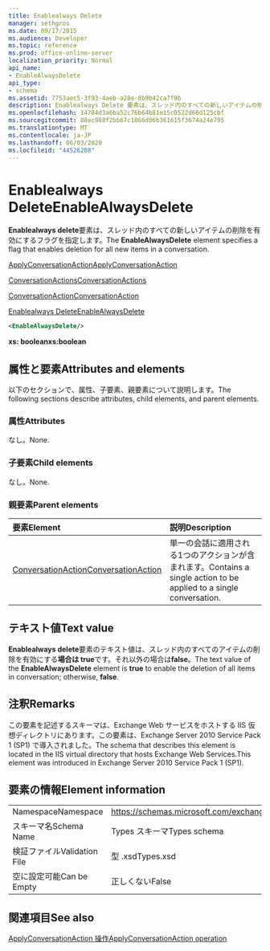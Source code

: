 ```yaml
---
title: Enablealways Delete
manager: sethgros
ms.date: 09/17/2015
ms.audience: Developer
ms.topic: reference
ms.prod: office-online-server
localization_priority: Normal
api_name:
- EnableAlwaysDelete
api_type:
- schema
ms.assetid: 7753aec5-3f93-4aeb-a28e-8b9b42ca7f9b
description: Enablealways Delete 要素は、スレッド内のすべての新しいアイテムの削除を有効にするフラグを指定します。
ms.openlocfilehash: 14784d3a6ba52c76b64b81e15c0522d66d125cbf
ms.sourcegitcommit: 88ec988f2bb67c1866d06b361615f3674a24e795
ms.translationtype: MT
ms.contentlocale: ja-JP
ms.lasthandoff: 06/03/2020
ms.locfileid: "44526208"
---
```

# <a name="enablealwaysdelete"></a><span data-ttu-id="b6355-103">Enablealways Delete</span><span class="sxs-lookup"><span data-stu-id="b6355-103">EnableAlwaysDelete</span></span>

<span data-ttu-id="b6355-104">**Enablealways delete**要素は、スレッド内のすべての新しいアイテムの削除を有効にするフラグを指定します。</span><span class="sxs-lookup"><span data-stu-id="b6355-104">The **EnableAlwaysDelete** element specifies a flag that enables deletion for all new items in a conversation.</span></span> 
  
[<span data-ttu-id="b6355-105">ApplyConversationAction</span><span class="sxs-lookup"><span data-stu-id="b6355-105">ApplyConversationAction</span></span>](applyconversationaction.md)
  
[<span data-ttu-id="b6355-106">ConversationActions</span><span class="sxs-lookup"><span data-stu-id="b6355-106">ConversationActions</span></span>](conversationactions.md)
  
[<span data-ttu-id="b6355-107">ConversationAction</span><span class="sxs-lookup"><span data-stu-id="b6355-107">ConversationAction</span></span>](conversationaction.md)
  
[<span data-ttu-id="b6355-108">Enablealways Delete</span><span class="sxs-lookup"><span data-stu-id="b6355-108">EnableAlwaysDelete</span></span>](enablealwaysdelete.md)
  
```XML
<EnableAlwaysDelete/>
```

 <span data-ttu-id="b6355-109">**xs: boolean**</span><span class="sxs-lookup"><span data-stu-id="b6355-109">**xs:boolean**</span></span>
## <a name="attributes-and-elements"></a><span data-ttu-id="b6355-110">属性と要素</span><span class="sxs-lookup"><span data-stu-id="b6355-110">Attributes and elements</span></span>

<span data-ttu-id="b6355-111">以下のセクションで、属性、子要素、親要素について説明します。</span><span class="sxs-lookup"><span data-stu-id="b6355-111">The following sections describe attributes, child elements, and parent elements.</span></span>
  
### <a name="attributes"></a><span data-ttu-id="b6355-112">属性</span><span class="sxs-lookup"><span data-stu-id="b6355-112">Attributes</span></span>

<span data-ttu-id="b6355-113">なし。</span><span class="sxs-lookup"><span data-stu-id="b6355-113">None.</span></span>
  
### <a name="child-elements"></a><span data-ttu-id="b6355-114">子要素</span><span class="sxs-lookup"><span data-stu-id="b6355-114">Child elements</span></span>

<span data-ttu-id="b6355-115">なし。</span><span class="sxs-lookup"><span data-stu-id="b6355-115">None.</span></span>
  
### <a name="parent-elements"></a><span data-ttu-id="b6355-116">親要素</span><span class="sxs-lookup"><span data-stu-id="b6355-116">Parent elements</span></span>

|<span data-ttu-id="b6355-117">**要素**</span><span class="sxs-lookup"><span data-stu-id="b6355-117">**Element**</span></span>|<span data-ttu-id="b6355-118">**説明**</span><span class="sxs-lookup"><span data-stu-id="b6355-118">**Description**</span></span>|
|:-----|:-----|
|[<span data-ttu-id="b6355-119">ConversationAction</span><span class="sxs-lookup"><span data-stu-id="b6355-119">ConversationAction</span></span>](conversationaction.md) <br/> |<span data-ttu-id="b6355-120">単一の会話に適用される1つのアクションが含まれます。</span><span class="sxs-lookup"><span data-stu-id="b6355-120">Contains a single action to be applied to a single conversation.</span></span>  <br/> |
   
## <a name="text-value"></a><span data-ttu-id="b6355-121">テキスト値</span><span class="sxs-lookup"><span data-stu-id="b6355-121">Text value</span></span>

<span data-ttu-id="b6355-122">**Enablealways delete**要素のテキスト値は、スレッド内のすべてのアイテムの削除を有効にする**場合は true**です。それ以外の場合は**false**。</span><span class="sxs-lookup"><span data-stu-id="b6355-122">The text value of the **EnableAlwaysDelete** element is **true** to enable the deletion of all items in conversation; otherwise, **false**.</span></span>
  
## <a name="remarks"></a><span data-ttu-id="b6355-123">注釈</span><span class="sxs-lookup"><span data-stu-id="b6355-123">Remarks</span></span>

<span data-ttu-id="b6355-124">この要素を記述するスキーマは、Exchange Web サービスをホストする IIS 仮想ディレクトリにあります。この要素は、Exchange Server 2010 Service Pack 1 (SP1) で導入されました。</span><span class="sxs-lookup"><span data-stu-id="b6355-124">The schema that describes this element is located in the IIS virtual directory that hosts Exchange Web Services.This element was introduced in Exchange Server 2010 Service Pack 1 (SP1).</span></span>
  
## <a name="element-information"></a><span data-ttu-id="b6355-125">要素の情報</span><span class="sxs-lookup"><span data-stu-id="b6355-125">Element information</span></span>

|||
|:-----|:-----|
|<span data-ttu-id="b6355-126">Namespace</span><span class="sxs-lookup"><span data-stu-id="b6355-126">Namespace</span></span>  <br/> |https://schemas.microsoft.com/exchange/services/2006/types  <br/> |
|<span data-ttu-id="b6355-127">スキーマ名</span><span class="sxs-lookup"><span data-stu-id="b6355-127">Schema Name</span></span>  <br/> |<span data-ttu-id="b6355-128">Types スキーマ</span><span class="sxs-lookup"><span data-stu-id="b6355-128">Types schema</span></span>  <br/> |
|<span data-ttu-id="b6355-129">検証ファイル</span><span class="sxs-lookup"><span data-stu-id="b6355-129">Validation File</span></span>  <br/> |<span data-ttu-id="b6355-130">型 .xsd</span><span class="sxs-lookup"><span data-stu-id="b6355-130">Types.xsd</span></span>  <br/> |
|<span data-ttu-id="b6355-131">空に設定可能</span><span class="sxs-lookup"><span data-stu-id="b6355-131">Can be Empty</span></span>  <br/> |<span data-ttu-id="b6355-132">正しくない</span><span class="sxs-lookup"><span data-stu-id="b6355-132">False</span></span>  <br/> |
   
## <a name="see-also"></a><span data-ttu-id="b6355-133">関連項目</span><span class="sxs-lookup"><span data-stu-id="b6355-133">See also</span></span>



[<span data-ttu-id="b6355-134">ApplyConversationAction 操作</span><span class="sxs-lookup"><span data-stu-id="b6355-134">ApplyConversationAction operation</span></span>](applyconversationaction-operation.md)

